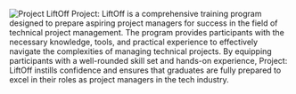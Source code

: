 ![Project LiftOff](https://github.com/Ramani-Viswanathan/LiftOff/assets/97403814/7ce43c70-0c2e-45dd-bc9c-bdf0199b717f)
Project: LiftOff is a comprehensive training program designed to prepare aspiring project managers for success in the field of technical project management. The program provides participants with the necessary knowledge, tools, and practical experience to effectively navigate the complexities of managing technical projects. By equipping participants with a well-rounded skill set and hands-on experience, Project: LiftOff instills confidence and ensures that graduates are fully prepared to excel in their roles as project managers in the tech industry.

